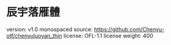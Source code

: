 # 辰宇落雁體

version: v1.0 monospaced
source: https://github.com/Chenyu-otf/chenyuluoyan_thin
license: OFL-1.1 license
weight: 400